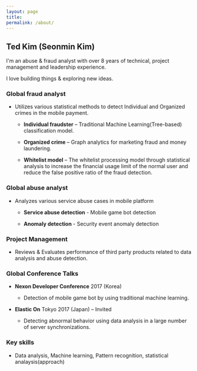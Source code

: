 ```yaml
---
layout: page
title: 
permalink: /about/
---
```


## Ted Kim (Seonmin Kim)

I'm an abuse & fraud analyst with over 8 years of technical, project management and leadership experience.

I love building things & exploring new ideas.

### Global fraud analyst

- Utilizes various statistical methods to detect Individual and Organized crimes in the mobile payment.
    
     - **Individual fraudster** – Traditional Machine Learning(Tree-based) classification model.
            
     - **Organized crime** – Graph analytics for marketing fraud and money laundering.
            
     - **Whitelist model** – The whitelist processing model through statistical analysis to increase the financial usage limit of the normal user and reduce the false positive ratio of the fraud detection.
      
### Global abuse analyst

- Analyzes various service abuse cases in mobile platform
        
     - **Service abuse detection** - Mobile game bot detection
        
     - **Anomaly detection** -  Security event anomaly detection

### Project Management
    
- Reviews & Evaluates performance of third party products related to data analysis and abuse detection.

### Global Conference Talks
   
- **Nexon Developer Conference** 2017 (Korea)
        
    - Detection of mobile game bot by using traditional machine learning. 
    
      
- **Elastic On** Tokyo 2017 (Japan) – Invited 
    
     - Detecting abnormal behavior using data analysis in a large number of server synchronizations.

### Key skills

- Data analysis, Machine learning, Pattern recognition, statistical analaysis(approach)




